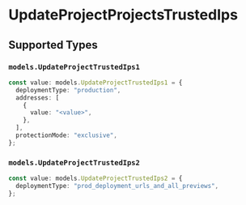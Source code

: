 # UpdateProjectProjectsTrustedIps


## Supported Types

### `models.UpdateProjectTrustedIps1`

```typescript
const value: models.UpdateProjectTrustedIps1 = {
  deploymentType: "production",
  addresses: [
    {
      value: "<value>",
    },
  ],
  protectionMode: "exclusive",
};
```

### `models.UpdateProjectTrustedIps2`

```typescript
const value: models.UpdateProjectTrustedIps2 = {
  deploymentType: "prod_deployment_urls_and_all_previews",
};
```

